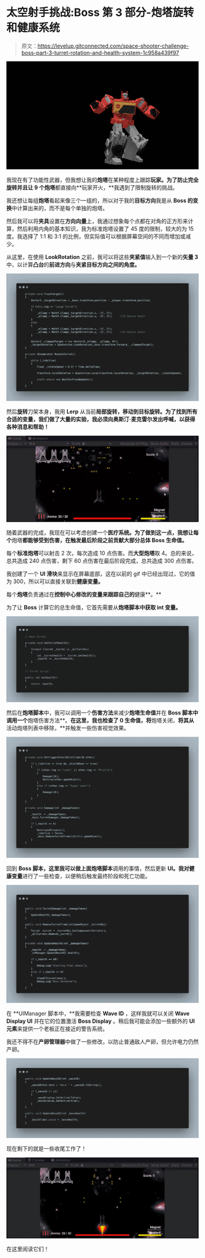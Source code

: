 # 太空射手挑战:Boss 第 3 部分-炮塔旋转和健康系统

> 原文：<https://levelup.gitconnected.com/space-shooter-challenge-boss-part-3-turret-rotation-and-health-system-1c958a439f97>

![](img/860b87de0245e2409bdd3e6e46ac75c9.png)

我现在有了功能性武器，但我想让我的**炮塔**在某种程度上跟踪**玩家。**为了防止完全旋转并且让 9 个**炮塔**都直接向**玩家开火，**我遇到了限制旋转的挑战。

我还想让每组**炮塔**看起来像三个一组的，所以对于我的**目标方向**我是从 **Boss 的变换**中计算出来的，而不是每个单独的炮塔。

然后我可以将**夹具**设置在**方向向量**上，我通过想象每个点都在对角的正方形来计算，然后利用内角的基本知识，我为标准炮塔设置了 45 度的限制，较大的为 15 度。我选择了 1:1 和 3:1 的比例，但实际值可以根据屏幕空间的不同而增加或减少。

从这里，在使用 **LookRotation** 之前，我可以将这些**夹紧值**输入到一个新的**矢量 3** 中，以计算**凸台**的**前进方向**与**夹紧目标方向之间的角度。**

![](img/38185a14a91bcd8651e2ae321ddf878e.png)

然后**旋转**刀架本身，我用 **Lerp** 从当前**局部旋转，**移动到**目标旋转。为了找到所有合适的变量，我们做了大量的实验，我必须向奥斯汀·麦克雷尔发出呼喊，以获得各种消息和帮助！**

![](img/c6d2fc91c72123463acaee4ac7c0009f.png)

随着武器的完成，我现在可以考虑创建一个**医疗系统。为了做到这一点，我想让每个**炮塔**都能够受到伤害，在触发最后阶段之前贡献大部分总体 **Boss 生命值**。**

每个**标准炮塔**可以射击 2 次，每次造成 10 点伤害。而**大型炮塔**取 4。总的来说，总共造成 240 点伤害，剩下 60 点伤害在最后阶段完成，总共造成 300 点伤害。

我创建了一个 **UI 滑块**来显示在屏幕底部，这在以前的 gif 中已经出现过，它的值为 300，所以可以直接关联到**健康变量。**

每个**炮塔**负责通过在**控制中心修改的变量来跟踪自己的**健康**。**

为了让 **Boss** 计算它的总生命值，它首先需要从**炮塔脚本中获取 **int 变量**。**

![](img/b8c1f0bf7fb3320316229e5f928ea9e7.png)

然后在**炮塔脚本**中，我可以调用一个**伤害方法**来减少**炮塔生命值**并在 **Boss 脚本中调用一个**炮塔伤害方法**。**在这里，我也检查了 0 生命值，将**炮塔关闭，**将其从**活动炮塔列表中移除，**并触发一些伤害视觉效果。

![](img/59106d40fe20f93e6cc269ea1df442b3.png)

回到 **Boss 脚本，**这里我可以做上面**炮塔脚本**调用的事情，然后更新 **UI。**我对**健康变量**进行了一些检查，以便稍后触发最终阶段和死亡功能。

![](img/53416353a79aec36ddbea8cd108f7e95.png)

在 **UIManager 脚本中，**我需要检查 **Wave ID** ，这样我就可以关闭 **Wave Display UI** 并在它的位置激活 **Boss Display** 。稍后我可能会添加一些额外的 **UI 元素**来提供一个老板正在接近的警告系统。

我还不得不在**产卵管理器**中做了一些修改，以防止普通敌人产卵，但允许电力仍然产卵。

![](img/15796630880ca15c52ad211cccaebadc.png)

现在剩下的就是一些收尾工作了！

![](img/f3cf5456fa5a1edc5b1e9c9719fba54a.png)

在这里阅读它们！